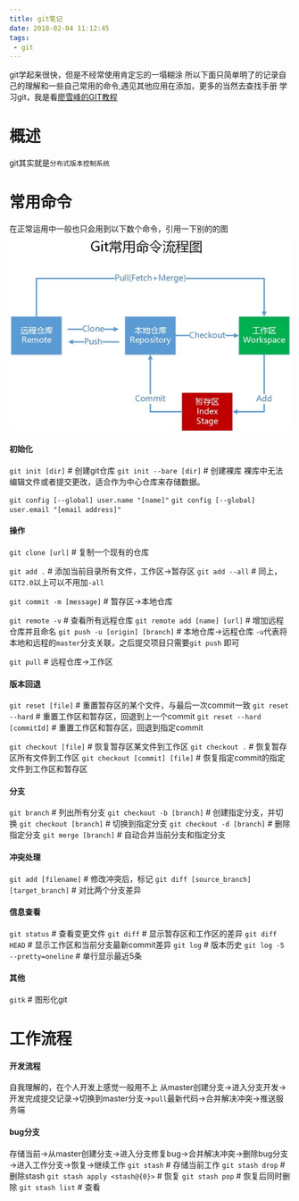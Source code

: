 ```yaml
---
title: git笔记
date: 2018-02-04 11:12:45
tags:
 - git
---
```

git学起来很快，但是不经常使用肯定忘的一塌糊涂
所以下面只简单明了的记录自己的理解和一些自己常用的命令,遇见其他应用在添加，更多的当然去查找手册
学习git，我是看[廖雪峰的GIT教程](https://www.liaoxuefeng.com/wiki/0013739516305929606dd18361248578c67b8067c8c017b000)

# 概述
git其实就是`分布式版本控制系统`

# 常用命令
在正常运用中一般也只会用到以下数个命令，引用一下别的的图
![Git常用命令流程图](1.png)

#### 初始化
`git init [dir]` # 创建git仓库
`git init --bare [dir]` # 创建裸库
裸库中无法编辑文件或者提交更改，适合作为中心仓库来存储数据。

`git config [--global] user.name "[name]"`
`git config [--global] user.email "[email address]"`
#### 操作
`git clone [url]` # 复制一个现有的仓库

`git add .` # 添加当前目录所有文件，工作区→暂存区
`git add --all` # 同上，`GIT2.0`以上可以不用加`-all`

`git commit -m [message]` # 暂存区→本地仓库

`git remote -v` # 查看所有远程仓库
`git remote add [name] [url]` # 增加远程仓库并且命名
`git push -u [origin] [branch]` # 本地仓库→远程仓库
`-u`代表将本地和远程的`master`分支关联，之后提交项目只需要`git push` 即可

`git pull` # 远程仓库→工作区

#### 版本回退
`git reset [file]` # 重置暂存区的某个文件，与最后一次commit一致
`git reset --hard` # 重置工作区和暂存区，回退到上一个commit
`git reset --hard [commitId]` # 重置工作区和暂存区，回退到指定commit

`git checkout [file]` # 恢复暂存区某文件到工作区
`git checkout .` # 恢复暂存区所有文件到工作区
`git checkout [commit] [file]` # 恢复指定commit的指定文件到工作区和暂存区

#### 分支
`git branch` # 列出所有分支
`git checkout -b [branch]` # 创建指定分支，并切换
`git checkout [branch]` # 切换到指定分支
`git checkout -d [branch]` # 删除指定分支
`git merge [branch]` # 自动合并当前分支和指定分支

#### 冲突处理
`git add [filename]` # 修改冲突后，标记
`git diff [source_branch] [target_branch]` # 对比两个分支差异

#### 信息查看
`git status` # 查看变更文件
`git diff` # 显示暂存区和工作区的差异
`git diff HEAD` # 显示工作区和当前分支最新commit差异
`git log` # 版本历史
`git log -5 --pretty=oneline` # 单行显示最近5条

#### 其他
`gitk` # 图形化git

# 工作流程
#### 开发流程
自我理解的，在个人开发上感觉一般用不上
从master创建分支→进入分支开发→开发完成提交记录→切换到master分支→`pull`最新代码→合并解决冲突→推送服务端

#### bug分支
存储当前→从master创建分支→进入分支修复bug→合并解决冲突→删除bug分支→进入工作分支→恢复→继续工作
`git stash` # 存储当前工作
`git stash drop` # 删除stash
`git stash apply <stash@{0}>` # 恢复
`git stash pop` # 恢复后同时删除
`git stash list` # 查看
